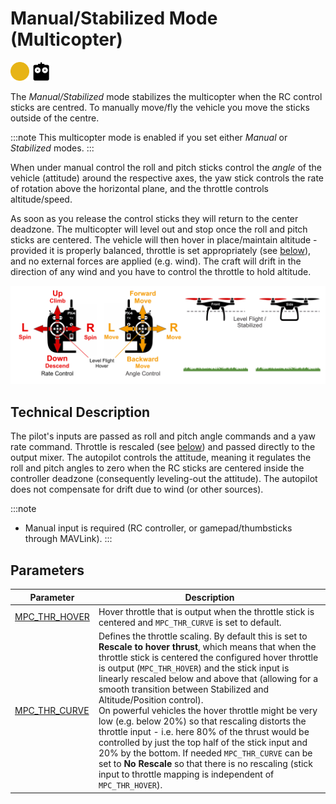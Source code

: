 # Manual/Stabilized Mode (Multicopter)

[<img src="../../assets/site/difficulty_medium.png" title="Medium difficulty to fly" width="30px" />](../getting_started/flight_modes.md#key_difficulty)&nbsp;[<img src="../../assets/site/remote_control.svg" title="Manual/Remote control required" width="30px" />](../getting_started/flight_modes.md#key_manual)&nbsp;

The *Manual/Stabilized* mode stabilizes the multicopter when the RC control sticks are centred. To manually move/fly the vehicle you move the sticks outside of the centre.

:::note
This multicopter mode is enabled if you set either *Manual* or *Stabilized* modes. :::

When under manual control the roll and pitch sticks control the *angle* of the vehicle (attitude) around the respective axes, the yaw stick controls the rate of rotation above the horizontal plane, and the throttle controls altitude/speed.

As soon as you release the control sticks they will return to the center deadzone. The multicopter will level out and stop once the roll and pitch sticks are centered. The vehicle will then hover in place/maintain altitude - provided it is properly balanced, throttle is set appropriately (see [below](#params)), and no external forces are applied (e.g. wind). The craft will drift in the direction of any wind and you have to control the throttle to hold altitude.

![MC Manual Flight](../../assets/flight_modes/manual_stabilized_MC.png)


## Technical Description

The pilot's inputs are passed as roll and pitch angle commands and a yaw rate command. Throttle is rescaled (see [below](#params)) and passed directly to the output mixer. The autopilot controls the attitude, meaning it regulates the roll and pitch angles to zero when the RC sticks are centered inside the controller deadzone (consequently leveling-out the attitude). The autopilot does not compensate for drift due to wind (or other sources).

:::note
* Manual input is required (RC controller, or gamepad/thumbsticks through MAVLink). :::

<span id="params"></span>
## Parameters

| Parameter                                                                                                  | Description                                                                                                                                                                                                                                                                                                                                                                                                                                                                                                                                                                                                                                                                                                                                                          |
| ---------------------------------------------------------------------------------------------------------- | -------------------------------------------------------------------------------------------------------------------------------------------------------------------------------------------------------------------------------------------------------------------------------------------------------------------------------------------------------------------------------------------------------------------------------------------------------------------------------------------------------------------------------------------------------------------------------------------------------------------------------------------------------------------------------------------------------------------------------------------------------------------- |
| <span id="MPC_THR_HOVER"></span>[MPC_THR_HOVER](../advanced_config/parameter_reference.md#MPC_THR_HOVER) | Hover throttle that is output when the throttle stick is centered and `MPC_THR_CURVE` is set to default.                                                                                                                                                                                                                                                                                                                                                                                                                                                                                                                                                                                                                                                             |
| <span id="MPC_THR_CURVE"></span>[MPC_THR_CURVE](../advanced_config/parameter_reference.md#MPC_THR_CURVE) | Defines the throttle scaling. By default this is set to **Rescale to hover thrust**, which means that when the throttle stick is centered the configured hover throttle is output (`MPC_THR_HOVER`) and the stick input is linearly rescaled below and above that (allowing for a smooth transition between Stabilized and Altitude/Position control). <br>On powerful vehicles the hover throttle might be very low (e.g. below 20%) so that rescaling distorts the throttle input - i.e. here 80% of the thrust would be controlled by just the top half of the stick input and 20% by the bottom. If needed `MPC_THR_CURVE` can be set to **No Rescale** so that there is no rescaling (stick input to throttle mapping is independent of `MPC_THR_HOVER`). |
